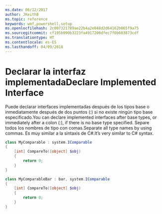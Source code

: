 ```yaml
---
ms.date: 06/12/2017
author: JKeithB
ms.topic: reference
keywords: wmf,powershell,setup
ms.openlocfilehash: 2c007321789ae22b4a2e048d2d64162b065f9a75
ms.sourcegitcommit: cf195b090b3223fa4917206dfec7f0b603873cdf
ms.translationtype: HT
ms.contentlocale: es-ES
ms.lasthandoff: 04/09/2018
---
```

# <a name="declare-implemented-interface"></a><span data-ttu-id="c2948-102">Declarar la interfaz implementada</span><span class="sxs-lookup"><span data-stu-id="c2948-102">Declare Implemented Interface</span></span>

<span data-ttu-id="c2948-103">Puede declarar interfaces implementadas después de los tipos base o inmediatamente después de dos puntos (:) si no existe ningún tipo base especificado.</span><span class="sxs-lookup"><span data-stu-id="c2948-103">You can declare implemented interfaces after base types, or immediately after a colon (:), if there is no base type specified.</span></span> <span data-ttu-id="c2948-104">Separe todos los nombres de tipo con comas.</span><span class="sxs-lookup"><span data-stu-id="c2948-104">Separate all type names by using commas.</span></span> <span data-ttu-id="c2948-105">Es muy similar a la sintaxis de C#.</span><span class="sxs-lookup"><span data-stu-id="c2948-105">It’s very similar to C# syntax.</span></span>

```powershell
class MyComparable : system.IComparable
{
    [int] CompareTo([object] $obj)
    {
        return 0;
    }
}

class MyComparableBar : bar, system.IComparable
{
    [int] CompareTo([object] $obj)
    {
        return 0;
    }
}
```